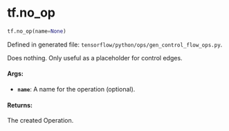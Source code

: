 <div itemscope itemtype="http://developers.google.com/ReferenceObject">
<meta itemprop="name" content="tf.no_op" />
<meta itemprop="path" content="Stable" />
</div>

# tf.no_op

``` python
tf.no_op(name=None)
```



Defined in generated file: `tensorflow/python/ops/gen_control_flow_ops.py`.

Does nothing. Only useful as a placeholder for control edges.

#### Args:

* <b>`name`</b>: A name for the operation (optional).


#### Returns:

The created Operation.